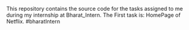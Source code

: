 This repository contains the source code for the tasks assigned to me during my internship at Bharat_Intern. 
The First task is: HomePage of Netflix.
#bharatIntern
